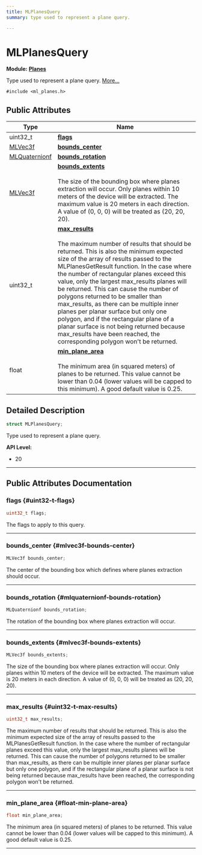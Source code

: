 ```yaml
---
title: MLPlanesQuery
summary: type used to represent a plane query. 

---
```


# MLPlanesQuery

**Module:** **[Planes](/versioned_docs/version-02-Aug-2023/api-ref/api/Modules/group___planes/group___planes.md)**



Type used to represent a plane query.  [More...](#detailed-description)


`#include <ml_planes.h>`

## Public Attributes

| Type           | Name           |
| -------------- | -------------- |
| uint32_t | **[flags](/versioned_docs/version-02-Aug-2023/api-ref/api/Modules/group___planes/struct_m_l_planes_query.md#uint32-t-flags)**  |
| [MLVec3f](/versioned_docs/version-02-Aug-2023/api-ref/api/Modules/group___common/struct_m_l_vec3f.md) | **[bounds_center](/versioned_docs/version-02-Aug-2023/api-ref/api/Modules/group___planes/struct_m_l_planes_query.md#mlvec3f-bounds-center)**  |
| [MLQuaternionf](/versioned_docs/version-02-Aug-2023/api-ref/api/Modules/group___common/struct_m_l_quaternionf.md) | **[bounds_rotation](/versioned_docs/version-02-Aug-2023/api-ref/api/Modules/group___planes/struct_m_l_planes_query.md#mlquaternionf-bounds-rotation)**  |
| [MLVec3f](/versioned_docs/version-02-Aug-2023/api-ref/api/Modules/group___common/struct_m_l_vec3f.md) | **[bounds_extents](/versioned_docs/version-02-Aug-2023/api-ref/api/Modules/group___planes/struct_m_l_planes_query.md#mlvec3f-bounds-extents)** <br></br>The size of the bounding box where planes extraction will occur. Only planes within 10 meters of the device will be extracted. The maximum value is 20 meters in each direction. A value of (0, 0, 0) will be treated as (20, 20, 20).  |
| uint32_t | **[max_results](/versioned_docs/version-02-Aug-2023/api-ref/api/Modules/group___planes/struct_m_l_planes_query.md#uint32-t-max-results)** <br></br>The maximum number of results that should be returned. This is also the minimum expected size of the array of results passed to the MLPlanesGetResult function. In the case where the number of rectangular planes exceed this value, only the largest max_results planes will be returned. This can cause the number of polygons returned to be smaller than max_results, as there can be multiple inner planes per planar surface but only one polygon, and if the rectangular plane of a planar surface is not being returned because max_results have been reached, the corresponding polygon won't be returned.  |
| float | **[min_plane_area](/versioned_docs/version-02-Aug-2023/api-ref/api/Modules/group___planes/struct_m_l_planes_query.md#float-min-plane-area)** <br></br>The minimum area (in squared meters) of planes to be returned. This value cannot be lower than 0.04 (lower values will be capped to this minimum). A good default value is 0.25.  |

## Detailed Description

```cpp
struct MLPlanesQuery;
```

Type used to represent a plane query. 




**API Level:**
  * 20




-----------
## Public Attributes Documentation

### flags {#uint32-t-flags}

```cpp
uint32_t flags;
```


The flags to apply to this query. 





-----------

### bounds_center {#mlvec3f-bounds-center}

```cpp
MLVec3f bounds_center;
```


The center of the bounding box which defines where planes extraction should occur. 





-----------

### bounds_rotation {#mlquaternionf-bounds-rotation}

```cpp
MLQuaternionf bounds_rotation;
```


The rotation of the bounding box where planes extraction will occur. 





-----------

### bounds_extents {#mlvec3f-bounds-extents}

```cpp
MLVec3f bounds_extents;
```

The size of the bounding box where planes extraction will occur. Only planes within 10 meters of the device will be extracted. The maximum value is 20 meters in each direction. A value of (0, 0, 0) will be treated as (20, 20, 20). 





-----------

### max_results {#uint32-t-max-results}

```cpp
uint32_t max_results;
```

The maximum number of results that should be returned. This is also the minimum expected size of the array of results passed to the MLPlanesGetResult function. In the case where the number of rectangular planes exceed this value, only the largest max_results planes will be returned. This can cause the number of polygons returned to be smaller than max_results, as there can be multiple inner planes per planar surface but only one polygon, and if the rectangular plane of a planar surface is not being returned because max_results have been reached, the corresponding polygon won't be returned. 





-----------

### min_plane_area {#float-min-plane-area}

```cpp
float min_plane_area;
```

The minimum area (in squared meters) of planes to be returned. This value cannot be lower than 0.04 (lower values will be capped to this minimum). A good default value is 0.25. 





-----------


